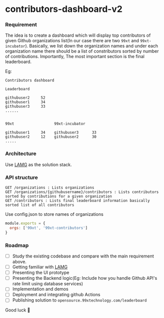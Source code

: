 # contributors-dashboard-v2

### Requirement

The idea is to create a dashboard which will display top contributors of given Github organizations list(In our case there are two `99xt` and `99xt-incubator`). Basically, we list down the organization names and under each organization name there should be a list of constributors sorted by number of contributions. Importantly, The most important section is the final leaderboard.

Eg:

```
Contributors dashboard

Leaderboard

githubuser2     52
githubuser1     34
githubuser3     33
......


99xt                  99xt-incubator

githubuser1     34    githubuser3      33
githubuser2     12    githubuser2      30
.....

```

###  Architecture 

Use [LAMG](https://github.com/codezri/lamgstack) as the solution stack.

### API structure

```
GET /organizations : Lists organizations
GET /organizations/{githubusername}/contributors : Lists contributors sorted by contributions for a given organization
GET /contributors : Lists final leaderboard information basically sorted list of all contributors
```

Use config.json to store names of organizations

```js
module.exports = {
  orgs: ['99xt', '99xt-contributors']
}
```

### Roadmap

- [ ] Study the existing codebase and compare with the main requirement above.
- [ ] Getting familiar with [LAMG](https://github.com/codezri/lamgstack)
- [ ] Presenting the UI prototype
- [ ] Presenting the Backend logic(Eg: Include how you handle Github API's rate limit using database services)
- [ ] Implementation and demos
- [ ] Deployment and integrating github Actions
- [ ] Publishing solution to `opensource.99xtechnology.com/leaderboard`

Good luck :rocket:

